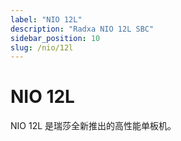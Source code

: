 ```yaml
---
label: "NIO 12L"
description: "Radxa NIO 12L SBC"
sidebar_position: 10
slug: /nio/12l
---
```


# NIO 12L

NIO 12L 是瑞莎全新推出的高性能单板机。
